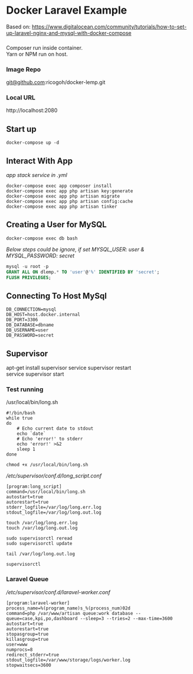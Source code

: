 # Docker Laravel Example

Based on: https://www.digitalocean.com/community/tutorials/how-to-set-up-laravel-nginx-and-mysql-with-docker-compose

###
Composer run inside container.  
Yarn or NPM run on host.

### Image Repo
git@github.com:ricogoh/docker-lemp.git

### Local URL
http://localhost:2080

## Start up
```docker
docker-compose up -d
```

## Interact With App
*app stack service in .yml* 
```docker
docker-compose exec app composer install 
docker-compose exec app php artisan key:generate 
docker-compose exec app php artisan migrate 
docker-compose exec app php artisan config:cache 
docker-compose exec app php artisan tinker 
```
## Creating a User for MySQL
```
docker-compose exec db bash
```

*Below steps could be ignore, if set MYSQL_USER: user & MYSQL_PASSWORD: secret*
```sql
mysql -u root -p
GRANT ALL ON dlemp.* TO 'user'@'%' IDENTIFIED BY 'secret';
FLUSH PRIVILEGES;
```

## Connecting To Host MySql
```
DB_CONNECTION=mysql
DB_HOST=host.docker.internal
DB_PORT=3306
DB_DATABASE=dbname
DB_USERNAME=user
DB_PASSWORD=secret
```

## Supervisor
apt-get install supervisor
service supervisor restart  
service supervisor start

### Test running
/usr/local/bin/long.sh
```
#!/bin/bash
while true
do 
	# Echo current date to stdout
	echo `date`
	# Echo 'error!' to stderr
	echo 'error!' >&2
	sleep 1
done
```

```chmod +x /usr/local/bin/long.sh```

*/etc/supervisor/conf.d/long_script.conf*
```
[program:long_script]
command=/usr/local/bin/long.sh
autostart=true
autorestart=true
stderr_logfile=/var/log/long.err.log
stdout_logfile=/var/log/long.out.log
```

```
touch /var/log/long.err.log
touch /var/log/long.out.log
```
```
sudo supervisorctl reread
sudo supervisorctl update

tail /var/log/long.out.log

supervisorctl
```

### Laravel Queue

*/etc/supervisor/conf.d/laravel-worker.conf*
```
[program:laravel-worker]
process_name=%(program_name)s_%(process_num)02d
command=php /var/www/artisan queue:work database --queue=case,kpi,po,dashboard --sleep=3 --tries=2 --max-time=3600
autostart=true
autorestart=true
stopasgroup=true
killasgroup=true
user=www
numprocs=8
redirect_stderr=true
stdout_logfile=/var/www/storage/logs/worker.log
stopwaitsecs=3600
```

